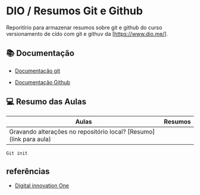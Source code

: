 
# DIO / Resumos Git e Github

Reporitírio para armazenar resumos sobre git e github do curso versionamento de cído com git e githuv da  [https://www.dio.me/].

## 📚 Documentação
- [Documentação git](https://git-scm.com/doc)

- [Documentação Github](https://docs.github.com/pt)

## 💻 Resumo das Aulas

| Aulas | Resumos |   
|-------| --------|
|Gravando alterações no repositório local? [Resumo] (link para aula) |

```
Git init
```

## referências
- [Digital innovation One](https://suap.ifpb.edu.br/)

